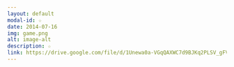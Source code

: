 ```yaml
---
layout: default
modal-id: ☆
date: 2014-07-16
img: game.png
alt: image-alt
description: ☆
link: https://drive.google.com/file/d/1Unewa0a-VGqQAXWC7d9BJKq2PLSV_gFV/view?usp=sharing
---
```


